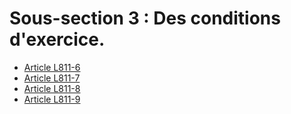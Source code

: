 # Sous-section 3 : Des conditions d'exercice.

- [Article L811-6](article-l811-6.md)
- [Article L811-7](article-l811-7.md)
- [Article L811-8](article-l811-8.md)
- [Article L811-9](article-l811-9.md)
